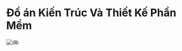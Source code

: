 # Đồ án Kiến Trúc Và Thiết Kế Phần Mềm

![db](https://github.com/ducmanhlai/KTTKHT/assets/72874551/9af27b1e-cb6a-4d5b-bf63-24366ee66e87)
